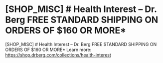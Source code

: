 # [SHOP_MISC] # Health Interest – Dr. Berg FREE STANDARD SHIPPING ON ORDERS OF $160 OR MORE\*

[SHOP_MISC] # Health Interest – Dr. Berg FREE STANDARD SHIPPING ON ORDERS OF $160 OR MORE\*
Learn more: https://shop.drberg.com/collections/health-interest
